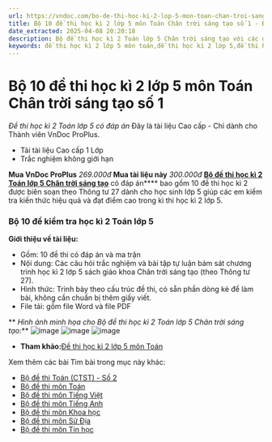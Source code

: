 ```yaml
---
url: https://vndoc.com/bo-de-thi-hoc-ki-2-lop-5-mon-toan-chan-troi-sang-tao-so-1-338449
title: Bộ 10 đề thi học kì 2 lớp 5 môn Toán Chân trời sáng tạo số 1 - Đề thi học kì 2 Toán lớp 5 có đáp án - VnDoc.com
date_extracted: 2025-04-08 20:20:18
description: Bộ đề thi học kì 2 Toán lớp 5 Chân trời sáng tạo với các dạng bài tập hay, phong phú giúp các em học sinh ôn tập tốt nhất cho các bài thi học kì 2 lớp 5.
keywords: đề thi học kì 2 lớp 5 môn toán,đề thi học kì 2 lớp 5,đề thi học kì 2 toán 5,đề toán lớp 5 học kì,đề kiểm tra học kì 2 lớp 5,đề thi toán lớp 5 học kì 2,de thi toán lớp 5 học kì 2 có đáp an,đề thi học kì 2 toán 5 chân trời sáng tạo,đề thi học kì 2 toán lớp 5,ôn tập học kì 2 lớp 5,Đề thi học kì 2 lớp 5 chân trời,Đề thi học kì 2 môn toán lớp 5,de thi học kì lớp 5 môn toán có đáp an
---
```


# Bộ 10 đề thi học kì 2 lớp 5 môn Toán Chân trời sáng tạo số 1
 _Đề thi học kì 2 Toán lớp 5 có đáp án_
Đây là tài liệu Cao cấp - Chỉ dành cho Thành viên VnDoc ProPlus.
  * Tải tài liệu Cao cấp 1 Lớp
  * Trắc nghiệm không giới hạn

**Mua VnDoc ProPlus** _269.000đ_ **Mua tài liệu này** _300.000đ_
[**Bộ đề thi học kì 2 Toán lớp 5 Chân trời sáng tạo**](<https://vndoc.com/bo-de-thi-hoc-ki-2-lop-5-mon-toan-chan-troi-sang-tao-so-1-338449>) có đáp án**** bao gồm 10 đề thi học kì 2 được biên soạn theo Thông tư 27 dành cho học sinh lớp 5 giúp các em kiểm tra kiến thức hiệu quả và đạt điểm cao trong kì thi học kì 2 lớp 5.
### **Bộ 10 đề kiểm tra học kì 2 Toán lớp 5**
**Giới thiệu về tài liệu:**
  * Gồm: 10 đề thi có đáp án và ma trận
  * Nội dung: Các câu hỏi trắc nghiệm và bài tập tự luận bám sát chương trình học kì 2 lớp 5 sách giáo khoa Chân trời sáng tạo \(theo Thông tư 27\).
  * Hình thức: Trình bày theo cấu trúc đề thi, có sẵn phần dòng kẻ để làm bài, không cần chuẩn bị thêm giấy viết.
  * File tải: gồm file Word và file PDF

** _Hình ảnh minh họa cho Bộ đề thi học kì 2 Toán lớp 5 Chân trời sáng tạo:_**
![image](https://i.vdoc.vn/data/image/2025/03/13/de-thi-hoc-ki-2-Toan-lop-5-Chan-troi-sang-tao-de-1.png)
![image](https://i.vdoc.vn/data/image/2025/03/12/de-thi-hoc-ki-2-Toan-lop-5-Chan-troi-sang-tao-de-5.png)
![image](https://i.vdoc.vn/data/image/2025/03/13/de-thi-hoc-ki-2-Toan-lop-5-Chan-troi-sang-tao-de-9.png)
  * **Tham khảo:**[Đề thi học kì 2 lớp 5 môn Toán](<https://vndoc.com/de-thi-hoc-ki-2-lop-5-mon-toan> "Đề thi học kì 2 lớp 5 môn Toán")

Xem thêm các bài Tìm bài trong mục này khác:
  * [Bộ đề thi Toán \(CTST\) - Số 2](</bo-10-de-thi-hoc-ki-2-lop-5-mon-toan-chan-troi-sang-tao-so-2-338470>)
  * [Bộ đề thi môn Toán](</de-thi-hoc-ki-2-mon-toan-lop-5-theo-thong-tu-22-123297>)
  * [Bộ đề thi môn Tiếng Việt](</de-thi-hoc-ki-2-mon-tieng-viet-lop-5-theo-thong-tu-22-123349>)
  * [Bộ đề thi môn Tiếng Anh](</16-de-on-thi-hoc-ky-2-mon-tieng-anh-lop-5-124841>)
  * [Bộ đề thi môn Khoa học](</de-thi-hoc-ki-2-mon-khoa-hoc-lop-5-nam-hoc-2017-2018-theo-thong-tu-22-6797>)
  * [Bộ đề thi môn Sử Địa](</de-thi-hoc-ki-2-mon-lich-su-dia-ly-lop-5-co-bang-ma-tran-de-thi-123183>)
  * [Bộ đề thi môn Tin học](</de-thi-hoc-ki-2-mon-tin-hoc-lop-5-nam-hoc-2017-2018-theo-thong-tu-22-6784>)


